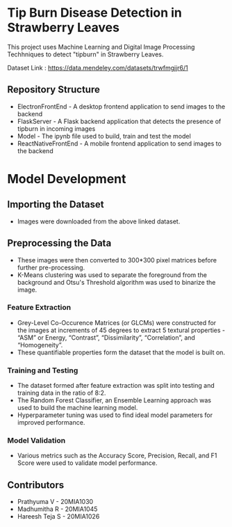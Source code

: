 # Tip Burn Disease Detection in Strawberry Leaves 
This project uses Machine Learning and Digital Image Processing Techhniques to detect "tipburn" in Strawberry Leaves.

Dataset Link : https://data.mendeley.com/datasets/trwfmgjjr6/1

## Repository Structure
- ElectronFrontEnd - A desktop frontend application to send images to the backend
- FlaskServer - A Flask backend application that detects the presence of tipburn in incoming images
- Model - The ipynb file used to build, train and test the model
- ReactNativeFrontEnd - A mobile frontend application to send images to the backend

# Model Development
## Importing the Dataset
- Images were downloaded from the above linked dataset.
## Preprocessing the Data
- These images were then converted to 300*300 pixel matrices before further pre-processing.
- K-Means clustering was used to separate the foreground from the background and Otsu's Threshold algorithm was used to binarize the image.
### Feature Extraction
- Grey-Level Co-Occurence Matrices (or GLCMs) were constructed for the images at increments of 45 degrees to extract 5 textural properties - “ASM” or Energy, “Contrast”, “Dissimilarity”, “Correlation”, and “Homogeneity”.
- These quantifiable properties form the dataset that the model is built on.
### Training and Testing
- The dataset formed after feature extraction was split into testing and training data in the ratio of 8:2.
- The Random Forest Classifier, an Ensemble Learning approach was used to build the machine learning model.
- Hyperparameter tuning was used to find ideal model parameters for improved performance.
### Model Validation
- Various metrics such as the Accuracy Score, Precision, Recall, and F1 Score were used to validate model performance.

## Contributors
- Prathyuma V - 20MIA1030
- Madhumitha R - 20MIA1045
- Hareesh Teja S - 20MIA1026